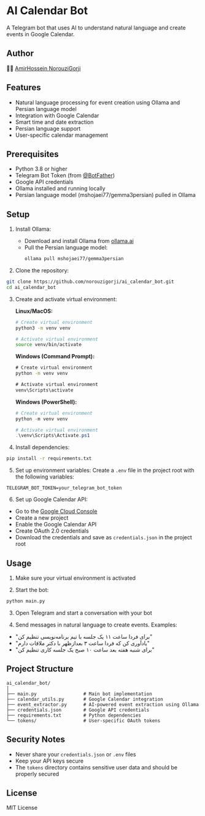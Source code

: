 # AI Calendar Bot

A Telegram bot that uses AI to understand natural language and create events in Google Calendar.

## Author
👨‍💻 [AmirHossein NorouziGorji](https://github.com/norouzigorji)

## Features

- Natural language processing for event creation using Ollama and Persian language model
- Integration with Google Calendar
- Smart time and date extraction
- Persian language support
- User-specific calendar management

## Prerequisites

- Python 3.8 or higher
- Telegram Bot Token (from [@BotFather](https://t.me/BotFather))
- Google API credentials
- Ollama installed and running locally
- Persian language model (mshojaei77/gemma3persian) pulled in Ollama

## Setup

1. Install Ollama:
   - Download and install Ollama from [ollama.ai](https://ollama.ai)
   - Pull the Persian language model:
     ```bash
     ollama pull mshojaei77/gemma3persian
     ```

2. Clone the repository:
```bash
git clone https://github.com/norouzigorji/ai_calendar_bot.git
cd ai_calendar_bot
```

3. Create and activate virtual environment:

   **Linux/MacOS:**
   ```bash
   # Create virtual environment
   python3 -m venv venv
   
   # Activate virtual environment
   source venv/bin/activate
   ```

   **Windows (Command Prompt):**
   ```cmd
   # Create virtual environment
   python -m venv venv
   
   # Activate virtual environment
   venv\Scripts\activate
   ```

   **Windows (PowerShell):**
   ```powershell
   # Create virtual environment
   python -m venv venv
   
   # Activate virtual environment
   .\venv\Scripts\Activate.ps1
   ```

4. Install dependencies:
```bash
pip install -r requirements.txt
```

5. Set up environment variables:
Create a `.env` file in the project root with the following variables:
```
TELEGRAM_BOT_TOKEN=your_telegram_bot_token
```

6. Set up Google Calendar API:
- Go to the [Google Cloud Console](https://console.cloud.google.com/)
- Create a new project
- Enable the Google Calendar API
- Create OAuth 2.0 credentials
- Download the credentials and save as `credentials.json` in the project root

## Usage

1. Make sure your virtual environment is activated

2. Start the bot:
```bash
python main.py
```

3. Open Telegram and start a conversation with your bot

4. Send messages in natural language to create events. Examples:
- "برای فردا ساعت ۱۱ یک جلسه با تیم برنامه‌نویسی تنظیم کن"
- "یادآوری کن که فردا ساعت ۳ بعدازظهر با دکتر ملاقات دارم"
- "برای شنبه هفته بعد ساعت ۱۰ صبح یک جلسه کاری تنظیم کن"

## Project Structure

```
ai_calendar_bot/
│
├── main.py                 # Main bot implementation
├── calendar_utils.py       # Google Calendar integration
├── event_extractor.py      # AI-powered event extraction using Ollama
├── credentials.json        # Google API credentials
├── requirements.txt        # Python dependencies
└── tokens/                 # User-specific OAuth tokens
```

## Security Notes

- Never share your `credentials.json` or `.env` files
- Keep your API keys secure
- The `tokens` directory contains sensitive user data and should be properly secured

## License

MIT License 